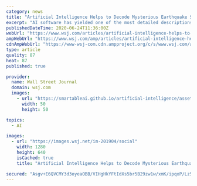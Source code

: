 ```yaml
---
category: news
title: "Artificial Intelligence Helps to Decode Mysterious Earthquake Swarms"
excerpt: "AI software has yielded one of the most detailed descriptions of so-called earthquake swarms—unpredictable strings of often low-intensity quakes. The analysis could help yield insights into how earthquakes originate."
publishedDateTime: 2020-06-24T11:36:00Z
webUrl: "https://www.wsj.com/articles/artificial-intelligence-helps-to-decode-mysterious-earthquake-swarms-11592998200"
ampWebUrl: "https://www.wsj.com/amp/articles/artificial-intelligence-helps-to-decode-mysterious-earthquake-swarms-11592998200"
cdnAmpWebUrl: "https://www-wsj-com.cdn.ampproject.org/c/s/www.wsj.com/amp/articles/artificial-intelligence-helps-to-decode-mysterious-earthquake-swarms-11592998200"
type: article
quality: 87
heat: 87
published: true

provider:
  name: Wall Street Journal
  domain: wsj.com
  images:
    - url: "https://smartableai.github.io/artificial-intelligence/assets/images/organizations/wsj.com-50x50.jpg"
      width: 50
      height: 50

topics:
  - AI

images:
  - url: "https://images.wsj.net/im-201904/social"
    width: 1280
    height: 640
    isCached: true
    title: "Artificial Intelligence Helps to Decode Mysterious Earthquake Swarms"

secured: "Asgv+E6QVCMY3d3oyeaOBB/VIHgHkYFtIdXs5br5B29zw1w/xmK/ipqxP/Lz5/cQuYickV4FJWwNJltJYu9PIVXka4rUQKlcLzk18CbYqXuxlTqmSKV6bCNLI/JTqYh/xcB30/pEvB0yZWg7+OZGhqdHenS/vs+lFVmQ7A12+YvECrqSs65E96EuRrcg9W238fgbkKDE4vfZySJT+7kvDHeMFlugv1YD54RuG+SygfDWncVxP1Rq362Vj6hO6dkKGsZfKbE8pTWRYxE1MkUVy9jTvPezJGMCaUTHubmc4CkqkoUgpIfgrt3L3w3tAxUppf7mnqGDavEKgRS4ptb28g==;54Te/MqZNPVX6QKf1Ra9dQ=="
---
```


